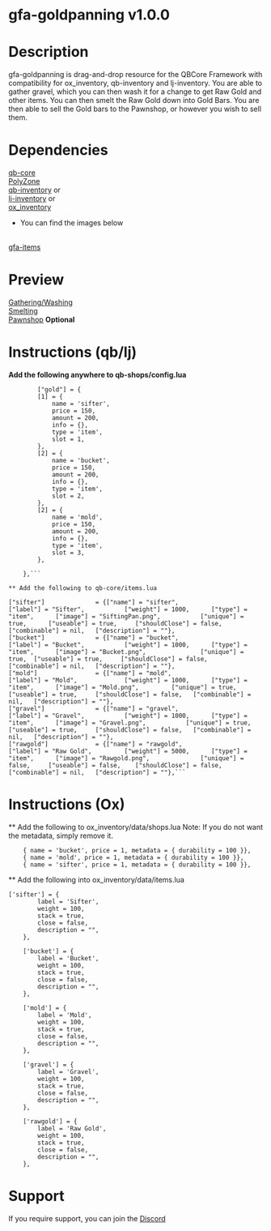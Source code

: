 # gfa-goldpanning v1.0.0

# Description

gfa-goldpanning is drag-and-drop resource for the QBCore Framework with compatibility for ox_inventory, qb-inventory and lj-inventory. You are able to gather gravel, which you can then wash it for a change to get Raw Gold and other items. You can then smelt the Raw Gold down into Gold Bars. You are then able to sell the Gold bars to the Pawnshop, or however you wish to sell them. 

# Dependencies

[qb-core](https://github.com/qbcore-framework/qb-core)<br>
[PolyZone](https://github.com/mkafrin/PolyZone)<br>
[qb-inventory](https://github.com/qbcore-framework/qb-inventory) or<br>
[lj-inventory](https://github.com/loljoshie/lj-inventory) or<br>
[ox_inventory](https://github.com/overextended/ox_inventory)<br>

* You can find the images below<br><br>

[gfa-items](https://github.com/Griefa/gfa-items/tree/main/activities/goldpanning)

# Preview

[Gathering/Washing](https://streamable.com/pu7icv)<br>
[Smelting](https://streamable.com/zuygar)<br>
[Pawnshop](https://streamable.com/t8x655) **Optional**

# Instructions (qb/lj)

**Add the following anywhere to qb-shops/config.lua**

```
        ["gold"] = {
        [1] = {
            name = 'sifter',
            price = 150,
            amount = 200,
            info = {},
            type = 'item',
            slot = 1,
        },
        [2] = {
            name = 'bucket',
            price = 150,
            amount = 200,
            info = {},
            type = 'item',
            slot = 2,
        },  
        [2] = {
            name = 'mold',
            price = 150,
            amount = 200,
            info = {},
            type = 'item',
            slot = 3,
        },

    },```

** Add the following to qb-core/items.lua

```
    ["sifter"]				= {["name"] = "sifter",       		    		["label"] = "Sifter",	 		["weight"] = 1000, 		["type"] = "item", 		["image"] = "SiftingPan.png", 			["unique"] = true, 		["useable"] = true, 	["shouldClose"] = false,   ["combinable"] = nil,   ["description"] = ""},
	["bucket"]				= {["name"] = "bucket",       		    		["label"] = "Bucket",	 		["weight"] = 1000, 		["type"] = "item", 		["image"] = "Bucket.png", 				["unique"] = true, 	["useable"] = true, 	["shouldClose"] = false,   ["combinable"] = nil,   ["description"] = ""},
	["mold"]				= {["name"] = "mold",       		            ["label"] = "Mold",	 		    ["weight"] = 1000, 		["type"] = "item", 		["image"] = "Mold.png", 		["unique"] = true, 	["useable"] = true, 	["shouldClose"] = false,   ["combinable"] = nil,   ["description"] = ""},
    ["gravel"]				= {["name"] = "gravel",       		    		["label"] = "Gravel",	 		["weight"] = 1000, 		["type"] = "item", 		["image"] = "Gravel.png", 			["unique"] = true, 		["useable"] = true, 	["shouldClose"] = false,   ["combinable"] = nil,   ["description"] = ""},
	["rawgold"]				= {["name"] = "rawgold",       		    		["label"] = "Raw Gold",	 		["weight"] = 5000, 		["type"] = "item", 		["image"] = "Rawgold.png", 				["unique"] = false, 	["useable"] = false, 	["shouldClose"] = false,   ["combinable"] = nil,   ["description"] = ""},```


# Instructions (Ox)

** Add the following to ox_inventory/data/shops.lua Note: If you do not want the metadata, simply remove it.

```
    { name = 'bucket', price = 1, metadata = { durability = 100 }},
    { name = 'mold', price = 1, metadata = { durability = 100 }},
    { name = 'sifter', price = 1, metadata = { durability = 100 }},

```

** Add the following into ox_inventory/data/items.lua

```
['sifter'] = {
		label = 'Sifter',
		weight = 100,
		stack = true,
		close = false,
		description = "",
	},

	['bucket'] = {
		label = 'Bucket',
		weight = 100,
		stack = true,
		close = false,
		description = "",
	},

	['mold'] = {
		label = 'Mold',
		weight = 100,
		stack = true,
		close = false,
		description = "",
	},

	['gravel'] = {
		label = 'Gravel',
		weight = 100,
		stack = true,
		close = false,
		description = "",
	},

	['rawgold'] = {
		label = 'Raw Gold',
		weight = 100,
		stack = true,
		close = false,
		description = "",
	},
```

# Support

If you require support, you can join the [Discord](https://discord.gg/9tqRdwsVpW)